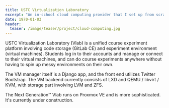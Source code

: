 ```yaml
---
title: USTC Virtualization Laboratory
excerpt: "An in-school cloud computing provider that I set up from scratch. Provides virtual machines and block storage for students to do course experiments."
date: 1970-01-03
header:
  teaser: /image/teaser/project/cloud-computing.jpg
---
```


USTC Virtualization Laboratory (Vlab) is a unified course experiment platform involving code storage (GitLab CE) and experiment environment (virtual machines).
Students log in to their accounts and manage or connect to their virtual machines,
and can do course experiments anywhere without having to spin up messy environments on their own.

The VM manager itself is a Django app, and the front end utilizes Twitter Bootstrap.
The VM backend currently consists of LXD and QEMU / libvirt / KVM, with storage part involving LVM and ZFS.

The Next Generation&trade; Vlab runs on Proxmox VE and is more sophisticated. It's currently under construction.
